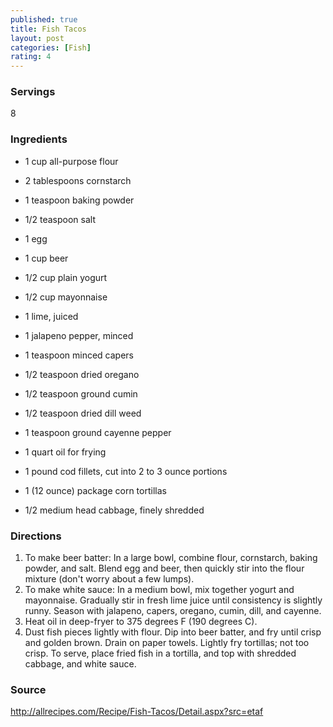 ```yaml
---
published: true
title: Fish Tacos
layout: post
categories: [Fish]
rating: 4
---
```

### Servings
8

### Ingredients
- 1 cup all-purpose flour
- 2 tablespoons cornstarch
- 1 teaspoon baking powder
- 1/2 teaspoon salt
- 1 egg
- 1 cup beer
 
- 1/2 cup plain yogurt
- 1/2 cup mayonnaise
- 1 lime, juiced
- 1 jalapeno pepper, minced
- 1 teaspoon minced capers
- 1/2 teaspoon dried oregano
- 1/2 teaspoon ground cumin
- 1/2 teaspoon dried dill weed
- 1 teaspoon ground cayenne pepper
 
- 1 quart oil for frying
- 1 pound cod fillets, cut into 2 to 3 ounce portions
- 1 (12 ounce) package corn tortillas
- 1/2 medium head cabbage, finely shredded

### Directions
1. To make beer batter: In a large bowl, combine flour, cornstarch, baking powder, and salt. Blend egg and beer, then quickly stir into the flour mixture (don't worry about a few lumps).
2. To make white sauce: In a medium bowl, mix together yogurt and mayonnaise. Gradually stir in fresh lime juice until consistency is slightly runny. Season with jalapeno, capers, oregano, cumin, dill, and cayenne.
3. Heat oil in deep-fryer to 375 degrees F (190 degrees C).
4. Dust fish pieces lightly with flour. Dip into beer batter, and fry until crisp and golden brown. Drain on paper towels. Lightly fry tortillas; not too crisp. To serve, place fried fish in a tortilla, and top with shredded cabbage, and white sauce.

### Source
<a href="http://allrecipes.com/Recipe/Fish-Tacos/Detail.aspx?src=etaf" target="new">http://allrecipes.com/Recipe/Fish-Tacos/Detail.aspx?src=etaf</a>
